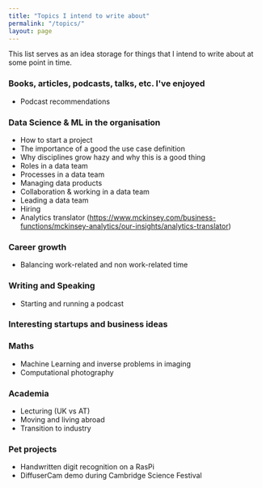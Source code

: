 ```yaml
---
title: "Topics I intend to write about"
permalink: "/topics/"
layout: page
---
```


This list serves as an idea storage for things that I intend to write about at some point in time.

### Books, articles, podcasts, talks, etc. I've enjoyed

* Podcast recommendations

### Data Science & ML in the organisation

* How to start a project
* The importance of a good the use case definition
* Why disciplines grow hazy and why this is a good thing
* Roles in a data team
* Processes in a data team
* Managing data products
* Collaboration & working in a data team
* Leading a data team
* Hiring
* Analytics translator (https://www.mckinsey.com/business-functions/mckinsey-analytics/our-insights/analytics-translator)

### Career growth

* Balancing work-related and non work-related time

### Writing and Speaking

* Starting and running a podcast

### Interesting startups and business ideas

### Maths

* Machine Learning and inverse problems in imaging
* Computational photography

### Academia

* Lecturing (UK vs AT)
* Moving and living abroad
* Transition to industry

### Pet projects

* Handwritten digit recognition on a RasPi
* DiffuserCam demo during Cambridge Science Festival
